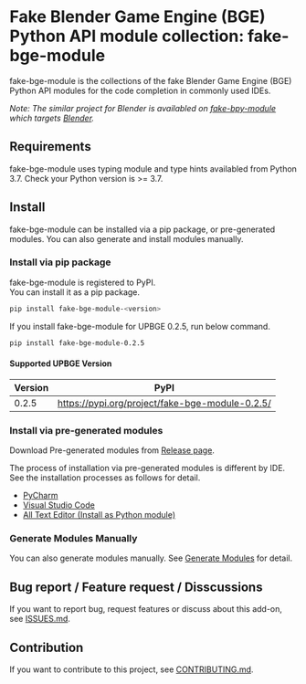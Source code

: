 # Fake Blender Game Engine (BGE) Python API module collection: fake-bge-module

fake-bge-module is the collections of the fake Blender Game Engine (BGE) Python API modules for the code completion in commonly used IDEs.

*Note: The similar project for Blender is availabled on [fake-bpy-module](https://github.com/nutti/fake-bpy-module) which targets [Blender](https://www.blender.org/).*


## Requirements

fake-bge-module uses typing module and type hints availabled from Python 3.7.
Check your Python version is >= 3.7.


## Install

fake-bge-module can be installed via a pip package, or pre-generated modules.
You can also generate and install modules manually.


### Install via pip package

fake-bge-module is registered to PyPI.  
You can install it as a pip package.

```sh
pip install fake-bge-module-<version>
```

If you install fake-bge-module for UPBGE 0.2.5, run below command.

```sh
pip install fake-bge-module-0.2.5
```


#### Supported UPBGE Version

|Version|PyPI|
|---|---|
|0.2.5|https://pypi.org/project/fake-bge-module-0.2.5/|


### Install via pre-generated modules

Download Pre-generated modules from [Release page](https://github.com/nutti/fake-bge-module/releases).

The process of installation via pre-generated modules is different by IDE.
See the installation processes as follows for detail.

* [PyCharm](docs/setup_pycharm.md)
* [Visual Studio Code](docs/setup_visual_studio_code.md)
* [All Text Editor (Install as Python module)](docs/setup_all_text_editor.md)


### Generate Modules Manually

You can also generate modules manually.
See [Generate Modules](docs/generate_modules.md) for detail.


## Bug report / Feature request / Disscussions

If you want to report bug, request features or discuss about this add-on, see [ISSUES.md](https://github.com/nutti/fake-bge-module/blob/master/ISSUES.md).


## Contribution

If you want to contribute to this project, see [CONTRIBUTING.md](https://github.com/nutti/fake-bge-module/blob/master/CONTRIBUTING.md).

